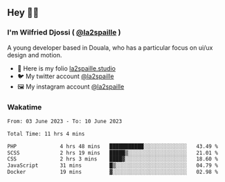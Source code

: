 ## Hey 👋🏾
### I'm Wilfried Djossi ( <a href="https://twitter.com/la2spaille/" target="_blank">@la2spaille</a> )
A young developer based in Douala, who has a particular focus on ui/ux design and motion.

- 🎨 Here is my folio [la2spaille.studio](https://la2spaille.studio/)
- 🐦 My twitter account [@la2spaille](https://twitter.com/la2spaille/)
- 🖼 My instagram account [@la2spaille](https://www.instagram.com/la2spaille/)

### Wakatime
<!--START_SECTION:waka-->

```txt
From: 03 June 2023 - To: 10 June 2023

Total Time: 11 hrs 4 mins

PHP              4 hrs 48 mins   ███████████░░░░░░░░░░░░░░   43.49 %
SCSS             2 hrs 19 mins   █████▒░░░░░░░░░░░░░░░░░░░   21.01 %
CSS              2 hrs 3 mins    ████▓░░░░░░░░░░░░░░░░░░░░   18.60 %
JavaScript       31 mins         █▒░░░░░░░░░░░░░░░░░░░░░░░   04.79 %
Docker           19 mins         ▓░░░░░░░░░░░░░░░░░░░░░░░░   02.98 %
```

<!--END_SECTION:waka-->
<!--
**la2spaille/la2spaille** is a ✨ _special_ ✨ repository because its `README.md` (this file) appears on your GitHub profile.

Here are some ideas to get you started:

- 🔭 I’m currently working on ...
- 🌱 I’m currently learning ...
- 👯 I’m looking to collaborate on ...
- 🤔 I’m looking for help with ...
- 💬 Ask me about ...
- 📫 How to reach me: ...
- 😄 Pronouns: ...
- ⚡ Fun fact: ...
-->
